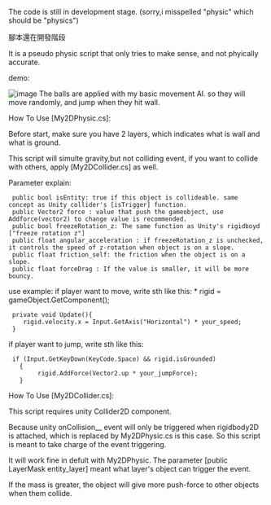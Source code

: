The code is still in development stage. (sorry,i misspelled "physic" which should be "physics")

腳本還在開發階段

It is a pseudo physic script that only tries to make sense, and not phyically accurate.


demo:

![image](https://i.imgur.com/augrQM0.gif)
The balls are applied with my basic movement AI. so they will move randomly, and jump when they hit wall.

How To Use [My2DPhysic.cs]:

  Before start, make sure you have 2 layers, which indicates what is wall and what is ground.
  
  This script will simulte gravity,but not colliding event, if you want to collide with others, apply [My2DCollider.cs] as well.
  
  Parameter explain:
  
     public bool isEntity: true if this object is collideable. same concept as Unity collider's [isTrigger] function.
     public Vector2 force : value that push the gameobject, use Addforce(vector2) to change value is recommended.
     public bool freezeRotation_z: The same function as Unity's rigidboyd ["freeze rotation z"]
     public float angular_acceleration : if freezeRotation_z is unchecked, it controls the speed of z-rotation when object is on a slope.
     public float friction_self: the friction when the object is on a slope.
     public float forceDrag : If the value is smaller, it will be more bouncy.
    
  use example:
    if player want to move, write sth like this:
    * rigid = gameObject.GetComponent<My2Dphysic>();
    
     private void Update(){
        rigid.velocity.x = Input.GetAxis("Horizontal") * your_speed;
     }
    
   if player want to jump, write sth like this:
   
     if (Input.GetKeyDown(KeyCode.Space) && rigid.isGrounded)
       {
            rigid.AddForce(Vector2.up * your_jumpForce);
       }

How To Use [My2DCollider.cs]:

  This script requires unity Collider2D component.
  
  Because unity onCollision__ event will only be triggered when rigidbody2D is attached, which is replaced by My2DPhysic.cs is this case. So this script is meant to take charge of the event triggering.
  
  It will work fine in defult with My2DPhysic.
  The parameter [public LayerMask entity_layer] meant what layer's object can trigger the event.
  
  If the mass is greater, the object will give more push-force to other objects when them collide.
